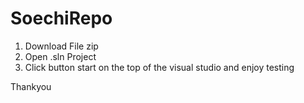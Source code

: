 # SoechiRepo

1. Download File zip
2. Open .sln Project
3. Click button start on the top of the visual studio and enjoy testing

Thankyou

